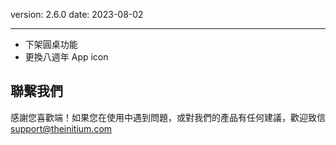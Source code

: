 version: 2.6.0
date: 2023-08-02

---

- 下架圓桌功能
- 更換八週年 App icon

## 聯繫我們

感謝您喜歡端！如果您在使用中遇到問題，或對我們的產品有任何建議，歡迎致信 [support@theinitium.com](mailto:support@theinitium.com)
